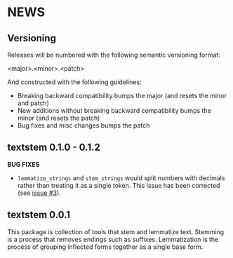 NEWS
====

Versioning
----------

Releases will be numbered with the following semantic versioning format:

&lt;major&gt;.&lt;minor&gt;.&lt;patch&gt;

And constructed with the following guidelines:

* Breaking backward compatibility bumps the major (and resets the minor
  and patch)
* New additions without breaking backward compatibility bumps the minor
  (and resets the patch)
* Bug fixes and misc changes bumps the patch




textstem 0.1.0 - 0.1.2
----------------------------------------------------------------

**BUG FIXES**

* `lemmatize_strings` and `stem_strings` would split numbers with decimals
  rather than treating it as a single token.  This issue has been corrected
  (see <a href="https://github.com/trinker/textstem/issues/3">issue #3</a>).



textstem 0.0.1
----------------------------------------------------------------

This package is  collection of tools that stem and lemmatize text.  Stemming is
a process that removes endings such as suffixes.  Lemmatization is the process
of grouping inflected forms together as a single base form.